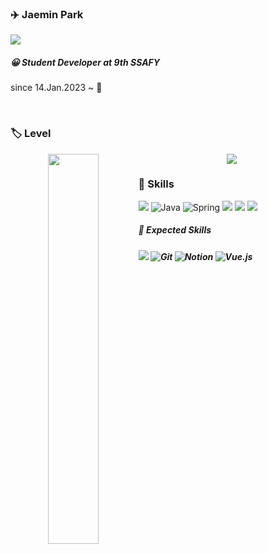 ### :airplane: Jaemin Park

<img src="https://img.shields.io/badge/Jaemin9708@gmail.com-EA4335?style=flat-square&logo=Gmail&logoColor=white"/>

<br>

##### :grinning: Student Developer  at 9th SSAFY<br>

since 14.Jan.2023 ~ :ocean:

<br>

### :label: Level

<div align="center"><img src="https://github-readme-stats.vercel.app/api?username=Jaemin-Park9708&show_icons=true&count_private=true&hide_border=true" align="center" /><img align='left' width='40%' src="http://mazassumnida.wtf/api/v2/generate_badge?boj=catbirdseat"></div> 

### :rocket: Skills 

<img src="https://img.shields.io/badge/GitHub-181717?style=for-the-badge&logo=GitHub&logoColor=white"/> ![Java](https://img.shields.io/badge/Java-007396.svg?style=for-the-badge&logo=Java&logoColor=white) ![Spring](https://img.shields.io/badge/Spring-6DB33F.svg?style=for-the-badge&logo=Spring&logoColor=white) <img src="https://img.shields.io/badge/HTML5-E34F26?style=for-the-badge&logo=HTML5&logoColor=white"/> <img src="https://img.shields.io/badge/CSS3-1572B6?style=for-the-badge&logo=CSS3&logoColor=white"/> <img src="https://img.shields.io/badge/Bootstrap-7952B3?style=for-the-badge&logo=Bootstrap&logoColor=fafafa"/>



##### :satellite: Expected Skills

##### <img src="https://img.shields.io/badge/JavaScript-F7DF1E?style=for-the-badge&logo=JavaScript&logoColor=1c1c1c"/> ![Git](https://img.shields.io/badge/git-%23F05033.svg?style=for-the-badge&logo=git&logoColor=white) ![Notion](https://img.shields.io/badge/Notion-%23000000.svg?style=for-the-badge&logo=notion&logoColor=white) ![Vue.js](https://img.shields.io/badge/Vue.js-35495E?style=for-the-badge&logo=vuedotjs&logoColor=4FC08D)



